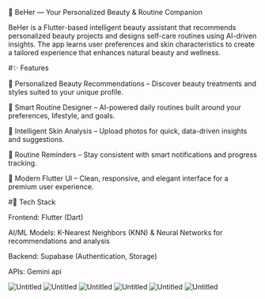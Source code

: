 🌸 BeHer — Your Personalized Beauty & Routine Companion

BeHer is a Flutter-based intelligent beauty assistant that recommends personalized beauty projects and designs self-care routines using AI-driven insights. The app learns user preferences and skin characteristics to create a tailored experience that enhances natural beauty and wellness.

#✨ Features

💅 Personalized Beauty Recommendations – Discover beauty treatments and styles suited to your unique profile.

🧠 Smart Routine Designer – AI-powered daily routines built around your preferences, lifestyle, and goals.

📸 Intelligent Skin Analysis – Upload photos for quick, data-driven insights and suggestions.

🔔 Routine Reminders – Stay consistent with smart notifications and progress tracking.

🌈 Modern Flutter UI – Clean, responsive, and elegant interface for a premium user experience.

#🧰 Tech Stack

Frontend: Flutter (Dart)

AI/ML Models: K-Nearest Neighbors (KNN) & Neural Networks for recommendations and analysis

Backend: Supabase (Authentication, Storage)

APIs: Gemini api

![Untitled](https://github.com/user-attachments/assets/46c345b9-36dc-4a63-a62c-86be676411a4)
![Untitled](https://github.com/user-attachments/assets/bd159c15-9768-414b-9678-526d8203b068)
![Untitled](https://github.com/user-attachments/assets/f4797316-8c6a-49c2-aa39-e789e777486a)
![Untitled](https://github.com/user-attachments/assets/ad74b098-4993-401a-b467-1334430447d4)
![Untitled](https://github.com/user-attachments/assets/8283d278-e3c2-4512-9e74-b352f337dcbf)
![Untitled](https://github.com/user-attachments/assets/92763fda-2d91-4709-adc9-54f428f96b11)




